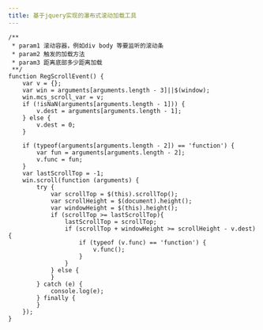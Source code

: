 ```yaml
---
title: 基于jquery实现的瀑布式滚动加载工具
---
```

<!--more-->
    /**
     * param1 滚动容器，例如div body 等要监听的滚动条
     * param2 触发的加载方法
     * param3 距离底部多少距离加载
     **/
    function RegScrollEvent() {
        var v = {};
        var win = arguments[arguments.length - 3]||$(window);
        win.mcs_scroll_var = v;
        if (!isNaN(arguments[arguments.length - 1])) {
            v.dest = arguments[arguments.length - 1];
        } else {
            v.dest = 0;
        }
    
        if (typeof(arguments[arguments.length - 2]) == 'function') {
            var fun = arguments[arguments.length - 2];
            v.func = fun;
        }
        var lastScrollTop = -1;
        win.scroll(function (arguments) {
            try {
                var scrollTop = $(this).scrollTop();
                var scrollHeight = $(document).height();
                var windowHeight = $(this).height();
                if (scrollTop >= lastScrollTop){
                    lastScrollTop = scrollTop;
                    if (scrollTop + windowHeight >= scrollHeight - v.dest) {
                        if (typeof (v.func) == 'function') {
                            v.func();
                        }
                    }
                } else {
                }
            } catch (e) {
                console.log(e);
            } finally {
            }
        });
    }